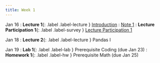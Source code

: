```yaml
---
title: Week 1
---
```


Jan 16
: **Lecture 1**{: .label .label-lecture } [Introduction](lecture/lec01)
    : [Note 1](https://ds100.org/course-notes/intro_lec/introduction.html)
: **Lecture Participation 1**{: .label .label-survey } [Lecture Participation 1](https://app.sli.do/event/chu6qXaBnB85nJ94hxxLQS/embed/polls/778cb2fa-c709-4a6e-b177-fada34008037)

Jan 18
: **Lecture 2**{: .label .label-lecture } Pandas I

Jan 19
: **Lab 1**{: .label .label-lab } Prerequisite Coding (due Jan 23)
: **Homework 1**{: .label .label-hw } Prerequisite Math (due Jan 25)

